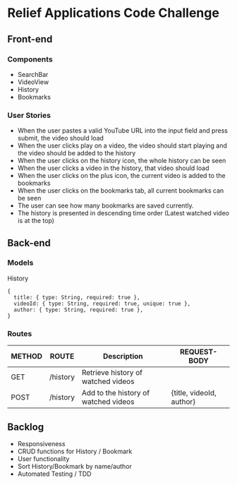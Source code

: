 # Relief Applications Code Challenge

## Front-end

### Components

- SearchBar
- VideoView
- History
- Bookmarks

### User Stories

- When the user pastes a valid YouTube URL into the input field and press submit, the video should load
- When the user clicks play on a video, the video should start playing and the video should be added to the history
- When the user clicks on the history icon, the whole history can be seen
- When the user clicks a video in the history, that video should load
- When the user clicks on the plus icon, the current video is added to the bookmarks
- When the user clicks on the bookmarks tab, all current bookmarks can be seen
- The user can see how many bookmarks are saved currently.
- The history is presented in descending time order (Latest watched video is at the top)

## Back-end

### Models

History

```
{
  title: { type: String, required: true },
  videoId: { type: String, required: true, unique: true },
  author: { type: String, required: true },
}

```

### Routes

| METHOD | ROUTE    | Description                          | REQUEST-BODY             |
| ------ | -------- | ------------------------------------ | ------------------------ |
| GET    | /history | Retrieve history of watched videos   |                          |
| POST   | /history | Add to the history of watched videos | {title, videoId, author} |

## Backlog

- Responsiveness
- CRUD functions for History / Bookmark
- User functionality
- Sort History/Bookmark by name/author
- Automated Testing / TDD
